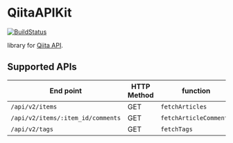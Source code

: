 # QiitaAPIKit
[![BuildStatus](https://github.com/ry-itto/QiitaAPIKit/workflows/push_on_master/badge.svg)](https://github.com/ry-itto/QiitaAPIKit/actions?workflow=push_on_master)

library for [Qiita API](https://qiita.com/api/v2/docs).

## Supported APIs
|End point|HTTP Method|function|
|--|--|--|
|`/api/v2/items`|GET|`fetchArticles`|
|`/api/v2/items/:item_id/comments`|GET|`fetchArticleComments`|
|`/api/v2/tags`|GET|`fetchTags`|

